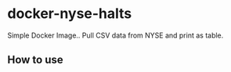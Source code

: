 # docker-nyse-halts
Simple Docker Image.. Pull CSV data from NYSE and print as table.
## How to use
